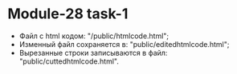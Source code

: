 # Module-28 task-1

- Файл с html кодом: "/public/htmlcode.html";
- Изменный файл сохраняется в: "public/editedhtmlcode.html";
- Вырезанные строки записываются в файл: "public/cuttedhtmlcode.html".
